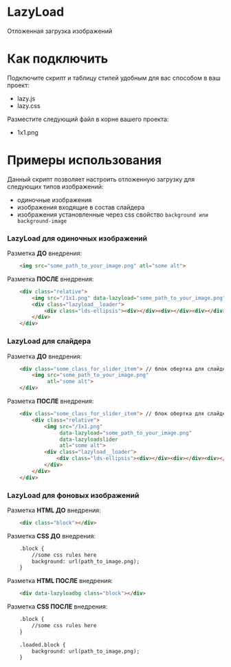 # LazyLoad
Отложенная загрузка изображений

# Как подключить
Подключите скрипт и таблицу стилей удобным для вас способом в ваш проект:
  - lazy.js
  - lazy.css

Разместите следующий файл в корне вашего проекта:
  - 1x1.png

# Примеры использования
Данный скрипт позволяет настроить отложенную загрузку для следующих типов изображений:
  - одиночные изображения 
  - изображения входящие в состав слайдера
  - изображения установленные через css свойство `background или background-image`

### LazyLoad для одиночных изображений
Разметка **ДО** внедрения:
```html
    <img src="some_path_to_your_image.png" atl="some alt">
```
Разметка **ПОСЛЕ** внедрения:
```html
    <div class="relative">
        <img src="/1x1.png" data-lazyload="some_path_to_your_image.png" atl="some alt">
        <div class="lazyload__loader">
			<div class="lds-ellipsis"><div></div><div></div><div></div><div></div></div>
		</div>
    </div>
```

### LazyLoad для слайдера
Разметка **ДО** внедрения:
```html
    <div class="some_class_for_slider_item"> // блок обертка для слайдера 
        <img src="some_path_to_your_image.png" 
             atl="some alt">
    </div>
```
Разметка **ПОСЛЕ** внедрения:
```html
    <div class="some_class_for_slider_item"> // блок обертка для слайдера
        <div class="relative">
            <img src="/1x1.png" 
                 data-lazyload="some_path_to_your_image.png"
                 data-lazyloadslider
                 atl="some alt">
            <div class="lazyload__loader">
    			<div class="lds-ellipsis"><div></div><div></div><div></div><div></div></div>
    		</div>
        </div>
    </div>
```

### LazyLoad для фоновых изображений
Разметка **HTML ДО** внедрения:
```html
    <div class="block"></div>
```
Разметка **CSS ДО** внедрения:
```html
    .block {
        //some css rules here
        background: url(path_to_image.png);
    }
```

Разметка **HTML ПОСЛЕ** внедрения:
```html
    <div data-lazyloadbg class="block"></div>
```
Разметка **CSS ПОСЛЕ** внедрения:
```html
    .block {
        //some css rules here
    }
    
    .loaded.block {
        background: url(path_to_image.png);
    }
```
